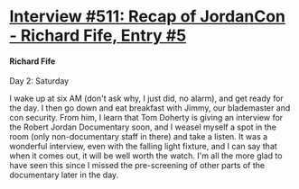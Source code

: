 # [Interview #511: Recap of JordanCon - Richard Fife, Entry #5](https://www.theoryland.com/intvmain.php?i=511#5)

#### Richard Fife

Day 2: Saturday

I wake up at six AM (don't ask why, I just did, no alarm), and get ready for the day. I then go down and eat breakfast with Jimmy, our blademaster and con security. From him, I learn that Tom Doherty is giving an interview for the Robert Jordan Documentary soon, and I weasel myself a spot in the room (only non-documentary staff in there) and take a listen. It was a wonderful interview, even with the falling light fixture, and I can say that when it comes out, it will be well worth the watch. I'm all the more glad to have seen this since I missed the pre-screening of other parts of the documentary later in the day.

